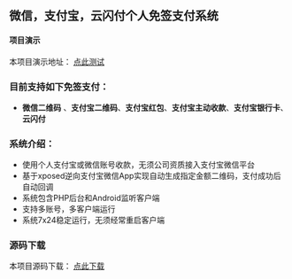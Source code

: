 ## 微信，支付宝，云闪付个人免签支付系统
 
#### 项目演示

本项目演示地址： [点此测试](http://sspay.goodqp.com/)

### 目前支持如下免签支付：  
 - **微信二维码** 、**支付宝二维码**、**支付宝红包**、**支付宝主动收款**、**支付宝银行卡**、**云闪付**

### 系统介绍：
- 使用个人支付宝或微信账号收款，无须公司资质接入支付宝微信平台
- 基于xposed逆向支付宝微信App实现自动生成指定金额二维码，支付成功后自动回调 
- 系统包含PHP后台和Android监听客户端
- 支持多账号，多客户端运行
- 系统7x24稳定运行，无须经常重启客户端 
 
### 源码下载
 
本项目源码下载： [点此下载](http://sspay.goodqp.com/)


 
